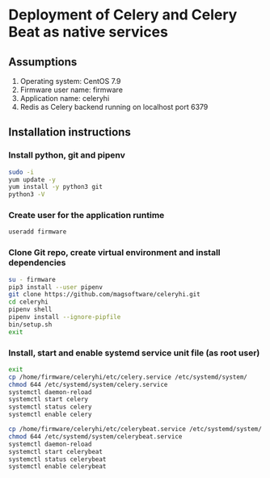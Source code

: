 # Deployment of Celery and Celery Beat as native services

## Assumptions
1. Operating system:   CentOS 7.9
1. Firmware user name: firmware
1. Application name:   celeryhi
1. Redis as Celery backend running on localhost port 6379

## Installation instructions

### Install python, git and pipenv
```bash
sudo -i
yum update -y
yum install -y python3 git
python3 -V
```

### Create user for the application runtime
```bash
useradd firmware
```

### Clone Git repo, create virtual environment and install dependencies
```bash
su - firmware
pip3 install --user pipenv
git clone https://github.com/magsoftware/celeryhi.git
cd celeryhi
pipenv shell
pipenv install --ignore-pipfile
bin/setup.sh
exit
```

### Install, start and enable systemd service unit file (as root user)
```bash
exit
cp /home/firmware/celeryhi/etc/celery.service /etc/systemd/system/
chmod 644 /etc/systemd/system/celery.service
systemctl daemon-reload
systemctl start celery
systemctl status celery
systemctl enable celery

cp /home/firmware/celeryhi/etc/celerybeat.service /etc/systemd/system/
chmod 644 /etc/systemd/system/celerybeat.service
systemctl daemon-reload
systemctl start celerybeat
systemctl status celerybeat
systemctl enable celerybeat
```

